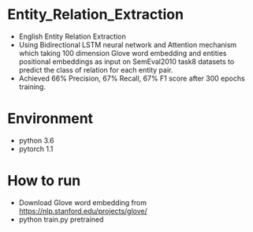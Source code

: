# Entity_Relation_Extraction
- English Entity Relation Extraction 
- Using Bidirectional LSTM neural network and Attention mechanism which taking 100 dimension Glove word embedding and entities positional embeddings as input on SemEval2010 task8 datasets to predict the class of relation for each entity pair.
- Achieved 66% Precision, 67% Recall, 67% F1 score after 300 epochs training.

# Environment 
- python 3.6
- pytorch 1.1

# How to run
- Download Glove word embedding from https://nlp.stanford.edu/projects/glove/
- python train.py pretrained

